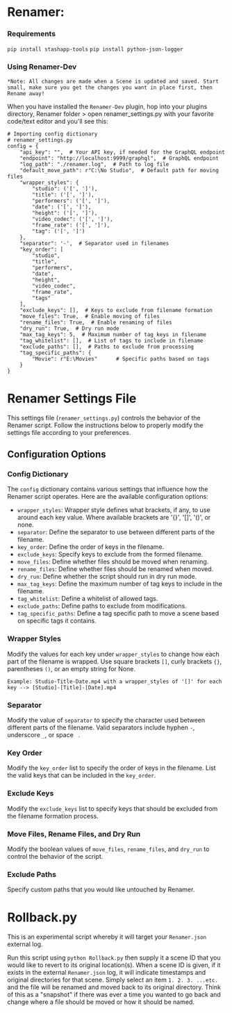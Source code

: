 # Renamer:

### Requirements

`pip install stashapp-tools`
`pip install python-json-logger`

### Using Renamer-Dev
`*Note: All changes are made when a Scene is updated and saved. Start small, make sure you get the changes you want in place first, then Rename away!`

When you have installed the `Renamer-Dev` plugin, hop into your plugins directory, Renamer folder > open renamer_settings.py with your favorite code/text editor and you'll see this:

```
# Importing config dictionary
# renamer_settings.py
config = {
    "api_key": "",  # Your API key, if needed for the GraphQL endpoint
    "endpoint": "http://localhost:9999/graphql",  # GraphQL endpoint
    "log_path": "./renamer.log",  # Path to log file
    "default_move_path": r"C:\No Studio",  # Default path for moving files
    "wrapper_styles": {
        "studio": ('[', ']'),
        "title": ('[', ']'),
        "performers": ('[', ']'),
        "date": ('[', ']'),
        "height": ('[', ']'),
        "video_codec": ('[', ']'),
        "frame_rate": ('[', ']'),
        "tag": ('[', ']')
    },
    "separator": '-',  # Separator used in filenames
    "key_order": [
        "studio",
        "title",
        "performers",
        "date",
        "height",
        "video_codec",
        "frame_rate",
        "tags"
    ],
    "exclude_keys": [],  # Keys to exclude from filename formation
    "move_files": True,  # Enable moving of files
    "rename_files": True,  # Enable renaming of files
    "dry_run": True,  # Dry run mode
    "max_tag_keys": 5,  # Maximum number of tag keys in filename
    "tag_whitelist": [],  # List of tags to include in filename
    "exclude_paths": [],  # Paths to exclude from processing
    "tag_specific_paths": {
        "Movie": r"E:\Movies"      # Specific paths based on tags
    }                     
}
```

# Renamer Settings File

This settings file (`renamer_settings.py`) controls the behavior of the Renamer script. Follow the instructions below to properly modify the settings file according to your preferences.

## Configuration Options

### Config Dictionary

The `config` dictionary contains various settings that influence how the Renamer script operates. Here are the available configuration options:

- `wrapper_styles`: Wrapper style defines what brackets, if any, to use around each key value. Where available brackets are '{}', '[]', '()', or none.
- `separator`: Define the separator to use between different parts of the filename.
- `key_order`: Define the order of keys in the filename.
- `exclude_keys`: Specify keys to exclude from the formed filename.
- `move_files`: Define whether files should be moved when renaming.
- `rename_files`: Define whether files should be renamed when moved.
- `dry_run`: Define whether the script should run in dry run mode.
- `max_tag_keys`: Define the maximum number of tag keys to include in the filename.
- `tag_whitelist`: Define a whitelist of allowed tags.
- `exclude_paths`: Define paths to exclude from modifications.
- `tag_specific_paths`: Define a tag specific path to move a scene based on specific tags it contains.

### Wrapper Styles

Modify the values for each key under `wrapper_styles` to change how each part of the filename is wrapped. Use square brackets `[]`, curly brackets `{}`, parentheses `()`, or an empty string for None.

`Example: Studio-Title-Date.mp4 with a wrapper_styles of '[]' for each key --> [Studio]-[Title]-[Date].mp4`

### Separator

Modify the value of `separator` to specify the character used between different parts of the filename. Valid separators include hyphen `-`, underscore `_`, or space ` `.

### Key Order

Modify the `key_order` list to specify the order of keys in the filename. List the valid keys that can be included in the `key_order`.

### Exclude Keys

Modify the `exclude_keys` list to specify keys that should be excluded from the filename formation process.

### Move Files, Rename Files, and Dry Run

Modify the boolean values of `move_files`, `rename_files`, and `dry_run` to control the behavior of the script.

### Exclude Paths

Specify custom paths that you would like untouched by Renamer. 

# Rollback.py

This is an experimental script whereby it will target your `Renamer.json` external log. 

Run this script using `python Rollback.py` then supply it a scene ID that you would like to revert to its original location(s). When a scene ID is given, if it exists in the external `Renamer.json` log, it will indicate timestamps and original directories for that scene. Simply select an item `1. 2. 3. ...etc.` and the file will be renamed and moved back to its original directory. Think of this as a "snapshot" if there was ever a time you wanted to go back and change where a file should be moved or how it should be named.
